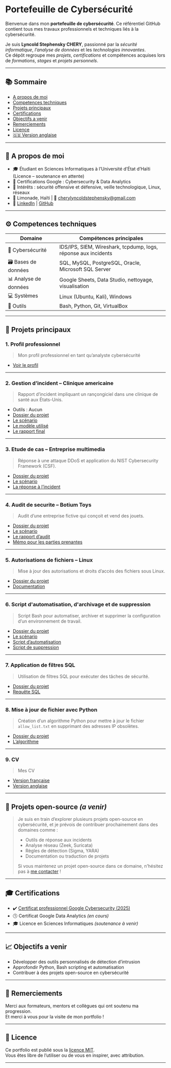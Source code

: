# Portefeuille de Cybersécurité

Bienvenue dans mon **portefeuille de cybersécurité**. Ce référentiel GitHub contient tous mes travaux professionnels et techniques liés à la cybersécurité.

Je suis **Lyncold Stephensky CHERY**, passionné par la _sécurité informatique_, _l’analyse de données_ et les _technologies innovantes_.  
Ce dépôt regroupe mes _projets_, _certifications_ et compétences acquises lors de _formations_, _stages_ et _projets personnels_.

---

## 📚 Sommaire

- [A propos de moi](#a-propos-de-moi)
- [Competences techniques](#competences-techniques)
- [Projets principaux](#projets-principaux)
- [Certifications](#certifications)
- [Objectifs a venir](#objectifs-a-venir)
- [Remerciements](#remerciements)
- [Licence](#licence)
- [🇬🇧 Version anglaise](../English_version/README_en.md)

---

## 📜 A propos de moi

- 🎓 Étudiant en Sciences Informatiques à l’Université d’État d’Haïti (Licence – soutenance en attente)
- 📂 Certifications Google : Cybersecurity & Data Analytics
- 🧠 Intérêts : sécurité offensive et défensive, veille technologique, Linux, réseaux
- 📍 Limonade, Haïti | 📧 cherylyncoldstephensky@gmail.com  
- 🔗 [LinkedIn](https://www.linkedin.com/in/lyncold-stephensky-chery) | [GitHub](https://github.com/Lync97)

---

## ⚙️ Competences techniques

| Domaine          | Compétences principales |
|------------------|-------------------------|
| 🔐 Cybersécurité  | IDS/IPS, SIEM, Wireshark, tcpdump, logs, réponse aux incidents |
| 🗃️ Bases de données | SQL, MySQL, PostgreSQL, Oracle, Microsoft SQL Server |
| 📊 Analyse de données | Google Sheets, Data Studio, nettoyage, visualisation |
| 💻 Systèmes        | Linux (Ubuntu, Kali), Windows |
| 🧪 Outils          | Bash, Python, Git, VirtualBox |

---

## 📁 Projets principaux

### 1. Profil professionnel
> Mon profil professionnel en tant qu’analyste cybersécurité

- [Voir le profil](./profil-professionnel/Profil_profesionnel-Lyncold_Stephensky_CHERY.pdf)

---

### 2. Gestion d’incident – Clinique americaine
> Rapport d’incident impliquant un rançongiciel dans une clinique de santé aux États-Unis.

- Outils : Aucun  
- [Dossier du projet](../French_version/gestion_incident/Ransomware_Incident_Clinic_US_2025/Incident_Response_Report.pdf)
- [Le scénario](../French_version/gestion_incident/Ransomware_Incident_Clinic_US_2025/Incident_Scenario.pdf)
- [Le modèle utilisé](../French_version/gestion_incident/Ransomware_Incident_Clinic_US_2025/Incident_Log_Template.pdf)
- [Le rapport final](../French_version/gestion_incident/Ransomware_Incident_Clinic_US_2025/Incident_Response_Report.pdf)

---

### 3. Etude de cas – Entreprise multimedia
> Réponse à une attaque DDoS et application du NIST Cybersecurity Framework (CSF).

- [Dossier du projet](../French_version/gestion_incident/the_incident_case_study_of_a_enterprise_multimedia/)
- [Le scénario](../French_version/gestion_incident/the_incident_case_study_of_a_enterprise_multimedia/cyber_security_incident_scenario.pdf)
- [La réponse à l’incident](../French_version/gestion_incident/the_incident_case_study_of_a_enterprise_multimedia/cyber_security_incident_response.pdf)

---

### 4. Audit de securite – Botium Toys
> Audit d’une entreprise fictive qui conçoit et vend des jouets.

- [Dossier du projet](../French_version/Audit/Botium_Toys/)
- [Le scénario](../French_version/Audit/Botium_Toys/Botium-toys_scenario.md)
- [Le rapport d’audit](../French_version/Audit/Botium_Toys/Botium_Toys_cybersecurity_audit_fictive_company.pdf)
- [Mémo pour les parties prenantes](../French_version/Audit/Botium_Toys/Botium_Toys_memo_for_stakeholders.pdf)

---

### 5. Autorisations de fichiers – Linux
> Mise à jour des autorisations et droits d’accès des fichiers sous Linux.

- [Dossier du projet](../French_version/linux_and_sql/linux/)
- [Documentation](../French_version/linux_and_sql/linux/relative_autorization_of_files_on_linux.pdf)

---

### 6. Script d'automatisation, d'archivage et de suppression  
> Script Bash pour automatiser, archiver et supprimer la configuration d’un environnement de travail.

- [Dossier du projet](../French_version/linux_and_sql/linux/Project_Initializer/)
- [Le scénario](../French_version/linux_and_sql/linux/Project_Initializer/README.md)
- [Script d’automatisation](../French_version/linux_and_sql/linux/Project_Initializer/project_initializer.sh)
- [Script de suppression](../French_version/linux_and_sql/linux/Project_Initializer/remove_project_initializer.sh)

---

### 7. Application de filtres SQL
> Utilisation de filtres SQL pour exécuter des tâches de sécurité.

- [Dossier du projet](../French_version/linux_and_sql/sql/)
- [Requête SQL](../French_version/linux_and_sql/sql/apply_sql_filters.pdf)

---

### 8. Mise à jour de fichier avec Python
> Création d’un algorithme Python pour mettre à jour le fichier `allow_list.txt` en supprimant des adresses IP obsolètes.

- [Dossier du projet](../French_version/python/)
- [L’algorithme](../French_version/python/mettre_a_jour_un_fichier_python_avec_un_algorithme.pdf)

---

### 9. CV
> Mes CV

- [Version française](../French_version/cv/cv_fr.pdf)
- [Version anglaise](../French_version/cv/cv_en.pdf)

---

## 📂 Projets open-source *(a venir)*

> Je suis en train d’explorer plusieurs projets open-source en cybersécurité, et je prévois de contribuer prochainement dans des domaines comme :
>
> - Outils de réponse aux incidents
> - Analyse réseau (Zeek, Suricata)
> - Règles de détection (Sigma, YARA)
> - Documentation ou traduction de projets
>
> Si vous maintenez un projet open-source dans ce domaine, n’hésitez pas à [me contacter](mailto:cherylyncoldstephensky@gmail.com) !

---

## 🎓 Certifications

- ✔️ [Certificat professionnel Google Cybersecurity (2025)](https://www.credly.com/badges/3d6c1eb5-7afb-4141-a447-eccecd228f99)  
- 🕓 Certificat Google Data Analytics *(en cours)*  
- 🎓 Licence en Sciences Informatiques *(soutenance à venir)*

---

## 📈 Objectifs a venir

- Développer des outils personnalisés de détection d’intrusion  
- Approfondir Python, Bash scripting et automatisation  
- Contribuer à des projets open-source en cybersécurité

---

## 🙏 Remerciements

Merci aux formateurs, mentors et collègues qui ont soutenu ma progression.  
Et merci à vous pour la visite de mon portfolio !

---

## 📄 Licence

Ce portfolio est publié sous la [licence MIT](../LICENSE).  
Vous êtes libre de l’utiliser ou de vous en inspirer, avec attribution.

---
